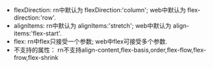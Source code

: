 * flexDirection:
rn中默认为 flexDirection:'column';
web中默认为 flex-direction:'row'.
* alignItems:
rn中默认为 alignItems:'stretch';
web中默认为 align-items:'flex-start'.
* flex:
rn中flex只接受一个参数;
web中flex可接受多个参数.
* 不支持的属性：
rn不支持align-content,flex-basis,order,flex-flow,flex-frow,flex-shrink
